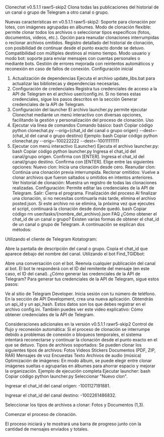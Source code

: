 Clonechat v0.5.1.1 rawr5-skip2
Clona todas las publicaciones del historial de un canal o grupo de Telegram a otro canal o grupo.

Nuevas características en v0.5.1.1 rawr5-skip2:
Soporte para clonación por lotes, con imágenes agrupadas en álbumes.
Modo de clonación flexible: permite clonar todos los archivos o seleccionar tipos específicos (fotos, documentos, videos, etc.).
Opción para reanudar clonaciones interrumpidas o reclonar archivos omitidos.
Registro detallado del historial de clonación, con posibilidad de continuar desde el punto exacto donde se detuvo.
Compatibilidad con múltiples destinos al mismo tiempo.
Modo usuario y modo bot: soporte para enviar mensajes con cuentas personales o mediante bots.
Gestión de errores mejorada con reintentos automáticos y reconexión en caso de fallos de conexión.
Configuración inicial
1. Actualización de dependencias
Ejecuta el archivo update_libs.bat para actualizar las bibliotecas y dependencias necesarias.
2. Configuración de credenciales
Registra tus credenciales de acceso a la API de Telegram en el archivo user/config.ini. Si no tienes estas credenciales, sigue los pasos descritos en la sección Generar credenciales de la API de Telegram.
3. Configuración del launcher
El archivo launcher.py permite ejecutar Clonechat mediante un menú interactivo con diversas opciones, facilitando la gestión y personalización del proceso de clonación.
Uso
1. Ejecutar vía línea de comandos
Comando básico:
bash
Copiar código
python clonechat.py --orig={chat_id del canal o grupo origen} --dest=-{chat_id del canal o grupo destino}
Ejemplo:
bash
Copiar código
python clonechat.py --orig=-100222222 --dest=-10011111111
2. Ejecutar con menú interactivo (Launcher)
Ejecuta el archivo launcher.py:
bash
Copiar código
python launcher.py
Ingresa el chat_id del canal/grupo origen.
Confirma con [ENTER].
Ingresa el chat_id del canal/grupo destino.
Confirma con [ENTER].
Elige entre las siguientes opciones:
Nuevo clon: Inicia una clonación desde cero.
Reanudar clon: Continúa una clonación previa interrumpida.
Reclonar omitidos: Vuelve a clonar archivos que fueron saltados u omitidos en intentos anteriores.
Ver historial de clonación: Muestra un registro de todas las clonaciones realizadas.
Configuración: Permite editar las credenciales de la API de Telegram.
Salir: Cierra el programa.
Finalización del proceso
Al finalizar una clonación, si no necesitas continuarla más tarde, elimina el archivo posted.json. Si este archivo no se elimina, la próxima vez que ejecutes el script, continuará la clonación desde donde quedó.
bash
Copiar código
rm user/tasks/{nombre_del_archivo}.json
FAQ
¿Cómo obtener el chat_id de un canal o grupo?
Existen varias formas de obtener el chat_id de un canal o grupo de Telegram. A continuación se explican dos métodos:

Utilizando el cliente de Telegram Kotatogram:

Abre la pantalla de descripción del canal o grupo.
Copia el chat_id que aparece debajo del nombre del canal.
Utilizando el bot Find_TGIDbot:

Abre una conversación con el bot.
Reenvía cualquier publicación del canal al bot.
El bot te responderá con el ID del remitente del mensaje (en este caso, el ID del canal).
¿Cómo generar las credenciales de la API de Telegram?
Para generar tus credenciales de la API de Telegram, sigue estos pasos:

Ve al sitio de Telegram Developer.
Inicia sesión con tu número de teléfono.
En la sección de API Development, crea una nueva aplicación.
Obtendrás un api_id y un api_hash. Estos datos son los que debes registrar en el archivo config.ini.
También puedes ver este video explicativo: Cómo obtener credenciales de la API de Telegram.

Consideraciones adicionales en la versión v0.5.1.1 rawr5-skip2
Control de flujo y reconexión automática: Si el proceso de clonación se interrumpe debido a problemas de conexión o bloqueos temporales, el sistema intentará reconectarse y continuar la clonación desde el punto exacto en el que se detuvo.
Tipos de archivos soportados: Se pueden clonar los siguientes tipos de archivos:
Fotos
Videos
Stickers
Documentos (PDF, ZIP, RAR)
Mensajes de voz
Encuestas
Texto
Archivos de audio (música)
Optimización de imágenes: En modo álbum, se puede elegir entre clonar imágenes sueltas o agruparlas en álbumes para ahorrar espacio y mejorar la organización.
Ejemplo de ejecución completa
Ejecutar launcher:
bash
Copiar código
python launcher.py
Seleccionar "Nuevo clon".

Ingresar el chat_id del canal origen: -1001127191881.

Ingresar el chat_id del canal destino: -1002261486832.

Seleccionar los tipos de archivos a clonar: Fotos y Documentos (1,3).

Comenzar el proceso de clonación.

El proceso iniciará y te mostrará una barra de progreso junto con la cantidad de mensajes enviados y totales.
